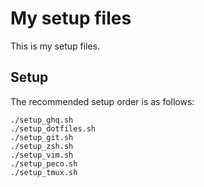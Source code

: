 My setup files
=============

This is my setup files.

## Setup

The recommended setup order is as follows:

```
./setup_ghq.sh  
./setup_dotfiles.sh  
./setup_git.sh  
./setup_zsh.sh  
./setup_vim.sh  
./setup_peco.sh  
./setup_tmux.sh  
```
